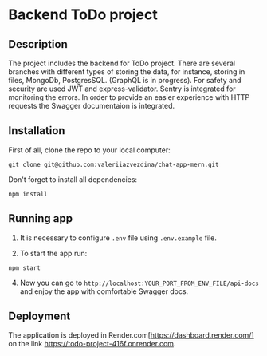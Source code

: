 # Backend ToDo project

## Description

The project includes the backend for ToDo project. There are several branches with different types of storing the data, for instance, storing in files, MongoDb, PostgresSQL. (GraphQL is in progress). For safety and  security are used JWT and express-validator. Sentry is integrated for monitoring the errors. In order to provide an easier experience with HTTP requests the Swagger documentaion is integrated.

## Installation

First of all, clone the repo to your local computer:

```
git clone git@github.com:valeriiazvezdina/chat-app-mern.git
```
Don't forget to install all dependencies:
```
npm install
```

## Running app

1. It is necessary to configure `.env` file using `.env.example` file.

2. To start the app run:

```
npm start
```
4. Now you can go to `http://localhost:YOUR_PORT_FROM_ENV_FILE/api-docs` and enjoy the app with comfortable Swagger docs.

## Deployment
The application is deployed in Render.com[https://dashboard.render.com/] on the link <https://todo-project-416f.onrender.com>.
